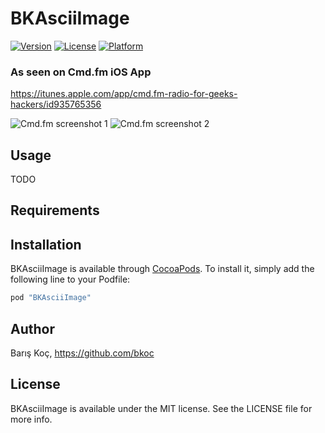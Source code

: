 # BKAsciiImage

[![Version](https://img.shields.io/cocoapods/v/BKAsciiImage.svg?style=flat)](http://cocoapods.org/pods/BKAsciiImage)
[![License](https://img.shields.io/cocoapods/l/BKAsciiImage.svg?style=flat)](http://cocoapods.org/pods/BKAsciiImage)
[![Platform](https://img.shields.io/cocoapods/p/BKAsciiImage.svg?style=flat)](http://cocoapods.org/pods/BKAsciiImage)


### As seen on Cmd.fm iOS App

https://itunes.apple.com/app/cmd.fm-radio-for-geeks-hackers/id935765356

![Cmd.fm screenshot 1](/Screenshots/cmd_fm01.jpg)
![Cmd.fm screenshot 2](/Screenshots/cmd_fm02.jpg)


## Usage

TODO

## Requirements

## Installation

BKAsciiImage is available through [CocoaPods](http://cocoapods.org). To install
it, simply add the following line to your Podfile:

```ruby
pod "BKAsciiImage"
```

## Author

Barış Koç, https://github.com/bkoc

## License

BKAsciiImage is available under the MIT license. See the LICENSE file for more info.
